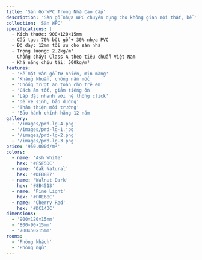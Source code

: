 ```yaml
---
title: 'Sàn Gỗ WPC Trong Nhà Cao Cấp'
description: 'Sàn gỗ nhựa WPC chuyên dụng cho không gian nội thất, bề mặt mịn màng, kháng khuẩn và chống trượt an toàn'
collection: 'Sàn WPC'
specifications: |
  - Kích thước: 900×120×15mm
  - Cấu tạo: 70% bột gỗ + 30% nhựa PVC
  - Độ dày: 12mm tối ưu cho sàn nhà
  - Trọng lượng: 2.2kg/m²
  - Chống cháy: Class A theo tiêu chuẩn Việt Nam
  - Khả năng chịu tải: 500kg/m²
features:
  - 'Bề mặt vân gỗ tự nhiên, mịn màng'
  - 'Kháng khuẩn, chống nấm mốc'
  - 'Chống trượt an toàn cho trẻ em'
  - 'Cách âm tốt, giảm tiếng ồn'
  - 'Lắp đặt nhanh với hệ thống click'
  - 'Dễ vệ sinh, bảo dưỡng'
  - 'Thân thiện môi trường'
  - 'Bảo hành chính hãng 12 năm'
gallery:
  - '/images/prd-lg-4.png'
  - '/images/prd-lg-1.jpg'
  - '/images/prd-lg-2.png'
  - '/images/prd-lg-3.png'
price: '950.000đ/m²'
colors:
  - name: 'Ash White'
    hex: '#F5F5DC'
  - name: 'Oak Natural'
    hex: '#DEB887'
  - name: 'Walnut Dark'
    hex: '#8B4513'
  - name: 'Pine Light'
    hex: '#F0E68C'
  - name: 'Cherry Red'
    hex: '#DC143C'
dimensions:
  - '900×120×15mm'
  - '800×90×15mm'
  - '700×50×15mm'
rooms:
  - 'Phòng khách'
  - 'Phòng ngủ'
---
```

